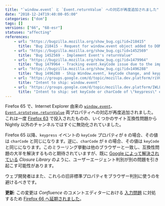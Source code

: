 ```yaml
---
title: "`window.event` と `Event.returnValue` への対応が再度追加されました"
date: "2018-12-24T19:40:00-05:00"
categories: ["dom"]
tags: []
versions: ["66", "68-esr"]
statuses: "affecting"
references:
    - url: "https://bugzilla.mozilla.org/show_bug.cgi?id=218415"
      title: "Bug 218415 - Request for window.event object added to DOM to ease cross browser scripting"
    - url: "https://bugzilla.mozilla.org/show_bug.cgi?id=1452569"
      title: "Bug 1452569 - Implement Event's returnValue"
    - url: "https://bugzilla.mozilla.org/show_bug.cgi?id=1479964"
      title: "Bug 1479964 - Tracking event.keyCode issue due to the implementation of window.event"
    - url: "https://bugzilla.mozilla.org/show_bug.cgi?id=1496288"
      title: "Bug 1496288 - Ship Window.event, keyCode change, and keypress event handling changes"
    - url: "https://groups.google.com/d/topic/mozilla.dev.platform/riVG9FqN9iM/discussion"
      title: "Intent to ship: window.event"
    - url: "https://groups.google.com/d/topic/mozilla.dev.platform/IWLLJmoGroA/discussion"
      title: "Intent to ship: set keyCode or charCode of \"keypress\" event to the other's non-zero value"
---
```

Firefox 65 で、Internet Explorer 由来の [`window.event`](https://developer.mozilla.org/docs/Web/API/Window/event)、[`Event.prototype.returnValue`](https://developer.mozilla.org/docs/Web/API/Event/returnValue) 両プロパティへの対応が再度追加されました。これは一度 [Firefox 63](https://www.fxsitecompat.dev/en-CA/docs/2018/support-for-event-returnvalue-has-been-added/) で投入されたものの、いくつかのサイト互換性問題から Nightly 以外のチャンネルではすぐに無効化されていました。

Firefox 65 以降、`keypress` イベントの `keyCode` プロパティが `0` の場合、その値は `charCode` と同じになります。逆に、`charCode` が `0` の場合、その値は `keyCode` と同じになります。このミラーリング挙動は他のブラウザーと一致し、互換性問題の大半を解決するものと期待されていますが、既に [Google によって解決されている](https://github.com/google/closure-library/issues/932) *Closure Library* のように、ユーザーエージェント判別が別の問題を引き起こす可能性があります。

ウェブ開発者はまた、これらの旧非標準プロパティをブラウザー判別に使うのを避けるべきです。

**更新**: この変更は *Confluence* のコメントエディターにおける [入力問題](https://bugzilla.mozilla.org/show_bug.cgi?id=1514940) に対処するため [Firefox 66 へ延期されました](https://bugzilla.mozilla.org/show_bug.cgi?id=1520756)。
